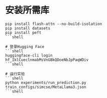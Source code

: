 


# 安装所需库
```shell
pip install flash-attn --no-build-isolation
pip install datasets
pip install peft
```shell

# 登录Hugging Face
```shell
huggingface-cli login
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
```shell

# 运行实验
```shell
python experiments/run_prediction.py train_configs/simcse/MetaLlama3.json
```shell
